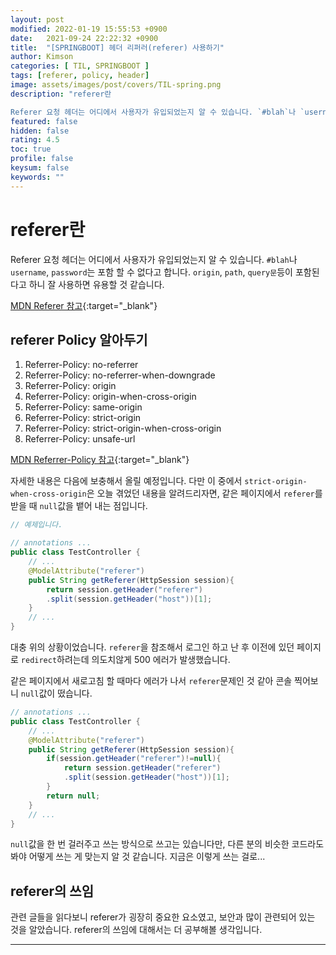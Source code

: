 ```yaml
---
layout: post
modified: 2022-01-19 15:55:53 +0900
date:   2021-09-24 22:22:32 +0900
title:  "[SPRINGBOOT] 헤더 리퍼러(referer) 사용하기"
author: Kimson
categories: [ TIL, SPRINGBOOT ]
tags: [referer, policy, header]
image: assets/images/post/covers/TIL-spring.png
description: "referer란

Referer 요청 헤더는 어디에서 사용자가 유입되었는지 알 수 있습니다. `#blah`나 `username`, `password`는 포함 할 수 없다고 합니다. `origin`, `path`, `query문`등이 포함된다고 하니 잘 사용하면 유용할 것 같습니다."
featured: false
hidden: false
rating: 4.5
toc: true
profile: false
keysum: false
keywords: ""
---
```


# referer란

Referer 요청 헤더는 어디에서 사용자가 유입되었는지 알 수 있습니다. `#blah`나 `username`, `password`는 포함 할 수 없다고 합니다. `origin`, `path`, `query문`등이 포함된다고 하니 잘 사용하면 유용할 것 같습니다.

[MDN Referer 참고](https://developer.mozilla.org/ko/docs/Web/HTTP/Headers/Referer){:target="_blank"}

## referer Policy 알아두기

1. Referrer-Policy: no-referrer
2. Referrer-Policy: no-referrer-when-downgrade
3. Referrer-Policy: origin
4. Referrer-Policy: origin-when-cross-origin
5. Referrer-Policy: same-origin
6. Referrer-Policy: strict-origin
7. Referrer-Policy: strict-origin-when-cross-origin
8. Referrer-Policy: unsafe-url

[MDN Referrer-Policy 참고](https://developer.mozilla.org/en-US/docs/Web/HTTP/Headers/Referrer-Policy){:target="_blank"}

자세한 내용은 다음에 보충해서 올릴 예정입니다. 다만 이 중에서 `strict-origin-when-cross-origin`은 오늘 겪었던 내용을 알려드리자면, 같은 페이지에서 `referer`를 받을 때 `null`값을 뱉어 내는 점입니다.

```java
// 예제입니다.

// annotations ...
public class TestController {
	// ...
	@ModelAttribute("referer")
	public String getReferer(HttpSession session){
		return session.getHeader("referer")
		.split(session.getHeader("host"))[1];
	}
	// ...
}
```

대충 위의 상황이었습니다. `referer`을 참조해서 로그인 하고 난 후 이전에 있던 페이지로 `redirect`하려는데 의도치않게 500 에러가 발생했습니다.

같은 페이지에서 새로고침 할 때마다 에러가 나서 `referer`문제인 것 같아 콘솔 찍어보니 `null`값이 떴습니다.

```java
// annotations ...
public class TestController {
	// ...
	@ModelAttribute("referer")
	public String getReferer(HttpSession session){
		if(session.getHeader("referer")!=null){
			return session.getHeader("referer")
			.split(session.getHeader("host"))[1];
		}
		return null;
	}
	// ...
}
```

`null`값을 한 번 걸러주고 쓰는 방식으로 쓰고는 있습니다만, 다른 분의 비슷한 코드라도 봐야 어떻게 쓰는 게 맞는지 알 것 같습니다. 지금은 이렇게 쓰는 걸로...

## referer의 쓰임

관련 글들을 읽다보니 referer가 굉장히 중요한 요소였고, 보안과 많이 관련되어 있는 것을 알았습니다. referer의 쓰임에 대해서는 더 공부해볼 생각입니다.

-----